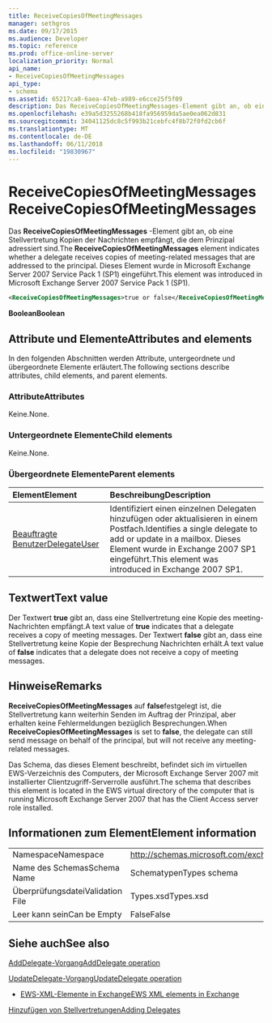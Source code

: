 ```yaml
---
title: ReceiveCopiesOfMeetingMessages
manager: sethgros
ms.date: 09/17/2015
ms.audience: Developer
ms.topic: reference
ms.prod: office-online-server
localization_priority: Normal
api_name:
- ReceiveCopiesOfMeetingMessages
api_type:
- schema
ms.assetid: 65217ca8-6aea-47eb-a989-e6cce25f5f09
description: Das ReceiveCopiesOfMeetingMessages-Element gibt an, ob eine Stellvertretung Kopien der Nachrichten empfängt, die dem Prinzipal adressiert sind. Dieses Element wurde in Microsoft Exchange Server 2007 Service Pack 1 (SP1) eingeführt.
ms.openlocfilehash: e39a5d3255268b418fa956959da5ae0ea062d831
ms.sourcegitcommit: 34041125dc8c5f993b21cebfc4f8b72f0fd2cb6f
ms.translationtype: MT
ms.contentlocale: de-DE
ms.lasthandoff: 06/11/2018
ms.locfileid: "19830967"
---
```

# <a name="receivecopiesofmeetingmessages"></a><span data-ttu-id="c5a71-104">ReceiveCopiesOfMeetingMessages</span><span class="sxs-lookup"><span data-stu-id="c5a71-104">ReceiveCopiesOfMeetingMessages</span></span>

<span data-ttu-id="c5a71-105">Das **ReceiveCopiesOfMeetingMessages** -Element gibt an, ob eine Stellvertretung Kopien der Nachrichten empfängt, die dem Prinzipal adressiert sind.</span><span class="sxs-lookup"><span data-stu-id="c5a71-105">The **ReceiveCopiesOfMeetingMessages** element indicates whether a delegate receives copies of meeting-related messages that are addressed to the principal.</span></span> <span data-ttu-id="c5a71-106">Dieses Element wurde in Microsoft Exchange Server 2007 Service Pack 1 (SP1) eingeführt.</span><span class="sxs-lookup"><span data-stu-id="c5a71-106">This element was introduced in Microsoft Exchange Server 2007 Service Pack 1 (SP1).</span></span> 
  
```xml
<ReceiveCopiesOfMeetingMessages>true or false</ReceiveCopiesOfMeetingMessages>
```

 <span data-ttu-id="c5a71-107">**Boolean**</span><span class="sxs-lookup"><span data-stu-id="c5a71-107">**Boolean**</span></span>
## <a name="attributes-and-elements"></a><span data-ttu-id="c5a71-108">Attribute und Elemente</span><span class="sxs-lookup"><span data-stu-id="c5a71-108">Attributes and elements</span></span>

<span data-ttu-id="c5a71-109">In den folgenden Abschnitten werden Attribute, untergeordnete und übergeordnete Elemente erläutert.</span><span class="sxs-lookup"><span data-stu-id="c5a71-109">The following sections describe attributes, child elements, and parent elements.</span></span>
  
### <a name="attributes"></a><span data-ttu-id="c5a71-110">Attribute</span><span class="sxs-lookup"><span data-stu-id="c5a71-110">Attributes</span></span>

<span data-ttu-id="c5a71-111">Keine.</span><span class="sxs-lookup"><span data-stu-id="c5a71-111">None.</span></span>
  
### <a name="child-elements"></a><span data-ttu-id="c5a71-112">Untergeordnete Elemente</span><span class="sxs-lookup"><span data-stu-id="c5a71-112">Child elements</span></span>

<span data-ttu-id="c5a71-113">Keine.</span><span class="sxs-lookup"><span data-stu-id="c5a71-113">None.</span></span>
  
### <a name="parent-elements"></a><span data-ttu-id="c5a71-114">Übergeordnete Elemente</span><span class="sxs-lookup"><span data-stu-id="c5a71-114">Parent elements</span></span>

|<span data-ttu-id="c5a71-115">**Element**</span><span class="sxs-lookup"><span data-stu-id="c5a71-115">**Element**</span></span>|<span data-ttu-id="c5a71-116">**Beschreibung**</span><span class="sxs-lookup"><span data-stu-id="c5a71-116">**Description**</span></span>|
|:-----|:-----|
|[<span data-ttu-id="c5a71-117">Beauftragte Benutzer</span><span class="sxs-lookup"><span data-stu-id="c5a71-117">DelegateUser</span></span>](delegateuser.md) <br/> |<span data-ttu-id="c5a71-118">Identifiziert einen einzelnen Delegaten hinzufügen oder aktualisieren in einem Postfach.</span><span class="sxs-lookup"><span data-stu-id="c5a71-118">Identifies a single delegate to add or update in a mailbox.</span></span> <span data-ttu-id="c5a71-119">Dieses Element wurde in Exchange 2007 SP1 eingeführt.</span><span class="sxs-lookup"><span data-stu-id="c5a71-119">This element was introduced in Exchange 2007 SP1.</span></span>  <br/> |
   
## <a name="text-value"></a><span data-ttu-id="c5a71-120">Textwert</span><span class="sxs-lookup"><span data-stu-id="c5a71-120">Text value</span></span>

<span data-ttu-id="c5a71-121">Der Textwert **true** gibt an, dass eine Stellvertretung eine Kopie des meeting-Nachrichten empfängt.</span><span class="sxs-lookup"><span data-stu-id="c5a71-121">A text value of **true** indicates that a delegate receives a copy of meeting messages.</span></span> <span data-ttu-id="c5a71-122">Der Textwert **false** gibt an, dass eine Stellvertretung keine Kopie der Besprechung Nachrichten erhält.</span><span class="sxs-lookup"><span data-stu-id="c5a71-122">A text value of **false** indicates that a delegate does not receive a copy of meeting messages.</span></span> 
  
## <a name="remarks"></a><span data-ttu-id="c5a71-123">Hinweise</span><span class="sxs-lookup"><span data-stu-id="c5a71-123">Remarks</span></span>

<span data-ttu-id="c5a71-124">**ReceiveCopiesOfMeetingMessages** auf **false**festgelegt ist, die Stellvertretung kann weiterhin Senden im Auftrag der Prinzipal, aber erhalten keine Fehlermeldungen bezüglich Besprechungen.</span><span class="sxs-lookup"><span data-stu-id="c5a71-124">When **ReceiveCopiesOfMeetingMessages** is set to **false**, the delegate can still send message on behalf of the principal, but will not receive any meeting-related messages.</span></span>
  
<span data-ttu-id="c5a71-125">Das Schema, das dieses Element beschreibt, befindet sich im virtuellen EWS-Verzeichnis des Computers, der Microsoft Exchange Server 2007 mit installierter Clientzugriff-Serverrolle ausführt.</span><span class="sxs-lookup"><span data-stu-id="c5a71-125">The schema that describes this element is located in the EWS virtual directory of the computer that is running Microsoft Exchange Server 2007 that has the Client Access server role installed.</span></span>
  
## <a name="element-information"></a><span data-ttu-id="c5a71-126">Informationen zum Element</span><span class="sxs-lookup"><span data-stu-id="c5a71-126">Element information</span></span>

|||
|:-----|:-----|
|<span data-ttu-id="c5a71-127">Namespace</span><span class="sxs-lookup"><span data-stu-id="c5a71-127">Namespace</span></span>  <br/> |http://schemas.microsoft.com/exchange/services/2006/types  <br/> |
|<span data-ttu-id="c5a71-128">Name des Schemas</span><span class="sxs-lookup"><span data-stu-id="c5a71-128">Schema Name</span></span>  <br/> |<span data-ttu-id="c5a71-129">Schematypen</span><span class="sxs-lookup"><span data-stu-id="c5a71-129">Types schema</span></span>  <br/> |
|<span data-ttu-id="c5a71-130">Überprüfungsdatei</span><span class="sxs-lookup"><span data-stu-id="c5a71-130">Validation File</span></span>  <br/> |<span data-ttu-id="c5a71-131">Types.xsd</span><span class="sxs-lookup"><span data-stu-id="c5a71-131">Types.xsd</span></span>  <br/> |
|<span data-ttu-id="c5a71-132">Leer kann sein</span><span class="sxs-lookup"><span data-stu-id="c5a71-132">Can be Empty</span></span>  <br/> |<span data-ttu-id="c5a71-133">False</span><span class="sxs-lookup"><span data-stu-id="c5a71-133">False</span></span>  <br/> |
   
## <a name="see-also"></a><span data-ttu-id="c5a71-134">Siehe auch</span><span class="sxs-lookup"><span data-stu-id="c5a71-134">See also</span></span>



[<span data-ttu-id="c5a71-135">AddDelegate-Vorgang</span><span class="sxs-lookup"><span data-stu-id="c5a71-135">AddDelegate operation</span></span>](adddelegate-operation.md)
  
[<span data-ttu-id="c5a71-136">UpdateDelegate-Vorgang</span><span class="sxs-lookup"><span data-stu-id="c5a71-136">UpdateDelegate operation</span></span>](updatedelegate-operation.md)


- [<span data-ttu-id="c5a71-137">EWS-XML-Elemente in Exchange</span><span class="sxs-lookup"><span data-stu-id="c5a71-137">EWS XML elements in Exchange</span></span>](ews-xml-elements-in-exchange.md)


[<span data-ttu-id="c5a71-138">Hinzufügen von Stellvertretungen</span><span class="sxs-lookup"><span data-stu-id="c5a71-138">Adding Delegates</span></span>](http://msdn.microsoft.com/library/3a744150-66a3-4a13-9433-793603ba5038%28Office.15%29.aspx)

